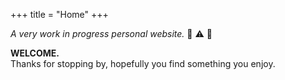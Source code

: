 +++
title = "Home"
+++

_A very work in progress personal website._ :construction: :warning: :construction_worker:

**WELCOME.**  
Thanks for stopping by, hopefully you find something you enjoy. 